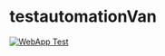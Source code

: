 # testautomationVan
[![WebApp Test](https://github.com/testracoon/testautomationVan/actions/workflows/webappTest.yml/badge.svg)](https://github.com/testracoon/testautomationVan/actions/workflows/webappTest.yml)
